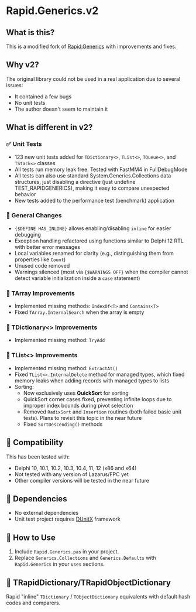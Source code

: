# Rapid.Generics.v2

## What is this?

This is a modified fork of [Rapid.Generics](https://github.com/d-mozulyov/Rapid.Generics/) with improvements and fixes.

## Why v2?

The original library could not be used in a real application due to several issues:
* It contained a few bugs
* No unit tests
* The author doesn't seem to maintain it

## What is different in v2?

### ✅ Unit Tests
* 123 new unit tests added for `TDictionary<>`, `TList<>`, `TQueue<>`, and `TStack<>` classes
* All tests run memory leak free. Tested with FastMM4 in FullDebugMode
* All tests can also use standard System.Generics.Collections data structures, just disabling a directive (just undefine TEST_RAPIDGENERICS), making it easy to compare unexpected behavior  
* New tests added to the performance test (benchmark) application  

### 🔧 General Changes
* `{$DEFINE HAS_INLINE}` allows enabling/disabling `inline` for easier debugging
* Exception handling refactored using functions similar to Delphi 12 RTL with better error messages
* Local variables renamed for clarity (e.g., distinguishing them from properties like `Count`)
* Unused code removed
* Warnings silenced (most via `{$WARNINGS OFF}` when the compiler cannot detect variable initialization inside a `case` statement)

### 📌 TArray Improvements
* Implemented missing methods: `IndexOf<T>` and `Contains<T>`
* Fixed `TArray.InternalSearch` when the array is empty

### 📌 TDictionary<> Improvements
* Implemented missing method: `TryAdd`

### 📌 TList<> Improvements
* Implemented missing method: `ExtractAt()`
* Fixed `TList<>.InternalDelete` method for managed types, which fixed memory leaks when adding records with managed types to lists
* Sorting:
  * Now exclusively uses **QuickSort** for sorting
  * QuickSort corner cases fixed, preventing infinite loops due to improper index bounds during pivot selection
  * Removed `RadixSort` and `Insertion` routines (both failed basic unit tests). Plans to revisit this topic in the near future
  * Fixed `SortDescending()` methods

## 📌 Compatibility
This has been tested with:
* Delphi 10, 10.1, 10.2, 10.3, 10.4, 11, 12 (x86 and x64)
* Not tested with any version of Lazarus/FPC yet
* Other compiler versions will be tested in the near future

## 📌 Dependencies
* No external dependencies
* Unit test project requires [DUnitX](https://github.com/VSoftTechnologies/DUnitX/tree/master) framework

## 📌 How to Use
1. Include `Rapid.Generics.pas` in your project.  
2. Replace `Generics.Collections` and `Generics.Defaults` with `Rapid.Generics` in your `uses` sections.  

## 📌 TRapidDictionary/TRapidObjectDictionary
Rapid "inline" `TDictionary` / `TObjectDictionary` equivalents with default hash codes and comparers.


